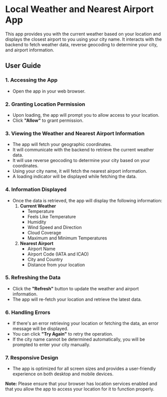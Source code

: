# Local Weather and Nearest Airport App

This app provides you with the current weather based on your location and displays the closest airport to you using your city name. It interacts with the backend to fetch weather data, reverse geocoding to determine your city, and airport information.

## User Guide

### 1. Accessing the App
   - Open the app in your web browser.

### 2. Granting Location Permission
   - Upon loading, the app will prompt you to allow access to your location.
   - Click **"Allow"** to grant permission.

### 3. Viewing the Weather and Nearest Airport Information
   - The app will fetch your geographic coordinates.
   - It will communicate with the backend to retrieve the current weather data.
   - It will use reverse geocoding to determine your city based on your coordinates.
   - Using your city name, it will fetch the nearest airport information.
   - A loading indicator will be displayed while fetching the data.

### 4. Information Displayed
   - Once the data is retrieved, the app will display the following information:
     1. **Current Weather**
        - Temperature
        - Feels Like Temperature
        - Humidity
        - Wind Speed and Direction
        - Cloud Coverage
        - Maximum and Minimum Temperatures
     2. **Nearest Airport**
        - Airport Name
        - Airport Code (IATA and ICAO)
        - City and Country
        - Distance from your location

### 5. Refreshing the Data
   - Click the **"Refresh"** button to update the weather and airport information.
   - The app will re-fetch your location and retrieve the latest data.

### 6. Handling Errors
   - If there's an error retrieving your location or fetching the data, an error message will be displayed.
   - You can click **"Try Again"** to retry the operation.
   - If the city name cannot be determined automatically, you will be prompted to enter your city manually.

### 7. Responsive Design
   - The app is optimized for all screen sizes and provides a user-friendly experience on both desktop and mobile devices.

**Note:** Please ensure that your browser has location services enabled and that you allow the app to access your location for it to function properly.
